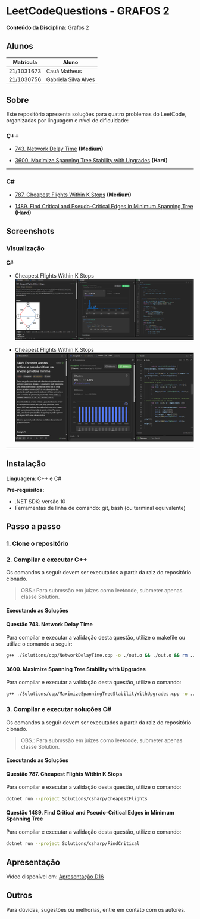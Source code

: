 # LeetCodeQuestions - GRAFOS 2

**Conteúdo da Disciplina**: Grafos 2<br>

## Alunos

| Matrícula  | Aluno                |
| ---------- | -------------------- |
| 21/1031673 | Cauã Matheus         |
| 21/1030756 | Gabriela Silva Alves |

## Sobre

Este repositório apresenta soluções para quatro problemas do LeetCode, organizadas por linguagem e nível de dificuldade:

### C++
- [743. Network Delay Time](https://leetcode.com/problems/network-delay-time/description/) **(Medium)**

- [3600. Maximize Spanning Tree Stability with Upgrades](https://leetcode.com/problems/maximize-spanning-tree-stability-with-upgrades/description/) **(Hard)**

---

### C\#
- [787. Cheapest Flights Within K Stops](https://leetcode.com/problems/cheapest-flights-within-k-stops/description/?envType=problem-list-v2&envId=9id5lube) **(Medium)**

- [1489. Find Critical and Pseudo-Critical Edges in Minimum Spanning Tree](https://leetcode.com/problems/find-critical-and-pseudo-critical-edges-in-minimum-spanning-tree/description/?envType=problem-list-v2&envId=minimum-spanning-tree) **(Hard)**
## Screenshots

### Visualização 

#### C\#
- Cheapest Flights Within K Stops
![Cheapest Flights Within K Stops](./assets/cheapestflights.png)

- Cheapest Flights Within K Stops
![Find Critical and Pseudo-Critical Edges in Minimum Spanning Tree](./assets/findCritical.png)

---

## Instalação

**Linguagem**: C++ e C# <br>

**Pré-requisitos:**

- .NET SDK: versão 10
- Ferramentas de linha de comando: git, bash (ou terminal equivalente)

## Passo a passo

### 1. Clone o repositório

### 2. Compilar e executar C++

Os comandos a seguir devem ser executados a partir da raiz do repositório clonado.
> OBS.: Para submssão em juízes como leetcode, submeter apenas classe Solution.

#### Executando as Soluções

#### **Questão 743. Network Delay Time**

Para compilar e executar a validação desta questão, utilize o makefile ou utilize o comando a seguir:

```bash
g++ ./Solutions/cpp/NetworkDelayTime.cpp -o ./out.o && ./out.o && rm ./out.o
```

#### **3600. Maximize Spanning Tree Stability with Upgrades**

Para compilar e executar a validação desta questão, utilize o comando:

```bash
g++ ./Solutions/cpp/MaximizeSpanningTreeStabilityWithUpgrades.cpp -o ./out.o && ./out.o && rm ./out.o
```

### 3. Compilar e executar soluções C#

Os comandos a seguir devem ser executados a partir da raiz do repositório clonado.
> OBS.: Para submssão em juízes como leetcode, submeter apenas classe Solution.

#### Executando as Soluções

#### **Questão 787. Cheapest Flights Within K Stops**

Para compilar e executar a validação desta questão, utilize o comando:

```bash
dotnet run --project Solutions/csharp/CheapestFlights
```

#### **Questão 1489. Find Critical and Pseudo-Critical Edges in Minimum Spanning Tree**

Para compilar e executar a validação desta questão, utilize o comando:

```bash
dotnet run --project Solutions/csharp/FindCritical
```

## Apresentação

Vídeo disponível em: [Apresentação D16](https://youtu.be/ZISNHHjXy4w)

## Outros

Para dúvidas, sugestões ou melhorias, entre em contato com os autores.






